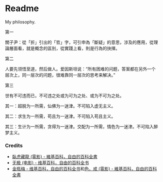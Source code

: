 # Readme
My philosophy.

第一

關子尹：從「折」引出的「哲」字，可引申為「斷疑」的意思，涉及的應用，從理論層面看，就是概念的區別，從實踐上看，則是行為的抉擇。

第二

人要先领悟至道，然后做人。爱因斯坦说：“所有困难的问题，答案都在另外一个层次上，同一层次的问题，很难靠同一层次的思考来解决。”

第三

世有不可违而已，不可违之处或为可为之处、或为不可为之处。

其一：超脱为一所需，仙佛为一迷津。不可陷入虚无主义。

其二：求生为一所需，苟且为一迷津。不可陷入苟且主义。

其三：生计为一所需，贪得为一迷津。交配为一所需，情色为一迷津。不可陷入醉梦主义。

### Credits
- [臥虎藏龍 (電影) - 維基百科，自由的百科全書](https://zh.wikipedia.org/zh-tw/臥虎藏龍_(電影))
- [无极 (电影) - 维基百科，自由的百科全书](https://zh.wikipedia.org/zh-cn/无极_(电影))
- [金瓶梅 - 维基百科，自由的百科全书](https://zh.wikipedia.org/zh-cn/金瓶梅)和[色，戒 (電影) - 維基百科，自由的百科全書](https://zh.wikipedia.org/zh-tw/色，戒_(電影))
